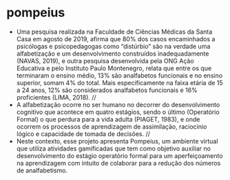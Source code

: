 # pompeius
- Uma pesquisa realizada na Faculdade de Ciências Médicas da Santa Casa em
  agosto de 2019, afirma que 80% dos casos encaminhados a psicólogas e
  psicopedagogas como “distúrbio” são na verdade uma alfabetização e um
  desenvolvimento construídos inadequadamente (NAVAS, 2019), e outra pesquisa
  desenvolvida pela ONG Ação Educativa e pelo Instituto Paulo Montenegro, relata que
  entre os que terminaram o ensino médio, 13% são analfabetos funcionais e no ensino
  superior, somam 4% do total. Mais especificamente na faixa etária de 15 a 24 anos,
  12% são considerados analfabetos funcionais e 16% proficientes (LIMA, 2018).
 //
- A alfabetização ocorre no ser humano no decorrer do desenvolvimento
  cognitivo que acontece em quatro estágios, sendo o último (Operatório Formal) o que
  perdura para a vida adulta (PIAGET, 1983), e onde ocorrem os processos de
  aprendizagem de assimilação, raciocínio lógico e capacidade de tomada de decisões.
 //
- Neste contexto, esse projeto apresenta Pompeius, um ambiente virtual que
  utiliza atividades gamificadas que tem como objetivo auxiliar no desenvolvimento do
  estágio operatório formal para um aperfeiçoamento na aprendizagem com intuito de
  colaborar para a redução dos números de analfabetismo.
 
